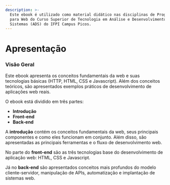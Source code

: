 ```yaml
---
description: >-
  Este ebook é utilizado como material didático nas disciplinas de Programação
  para Web do Curso Superior de Tecnologia em Análise e Desenvolvimento de
  Sistemas (ADS) do IFPI Campus Picos.
---
```


# Apresentação

### Visão Geral

Este ebook apresenta os conceitos fundamentais da web e suas tecnologias básicas (HTTP, HTML, CSS e Javascript). Além dos conceitos teóricos, são apresentados exemplos práticos de desenvolvimento de aplicações web reais.

O ebook está dividido em três partes:

* **Introdução**
* **Front-end**
* **Back-end**

A **introdução** contém os conceitos fundamentais da web, seus principais componentes e como eles funcionam em conjunto. Além disso, são apresentadas as principais ferramentas e o fluxo de desenvolvimento web.

No parte do **front-end** são as três tecnologias base do desenvolvimento de aplicação web: HTML, CSS e Javascript.

Já no **back-end** são apresentados conceitos mais profundos do modelo cliente-servidor, manipulação de APIs, automatização e implantação de sistemas web.
